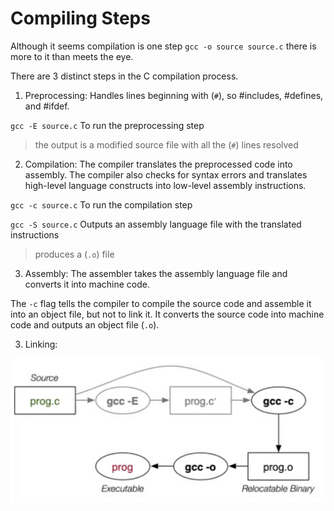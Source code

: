 # Compiling Steps

Although it seems compilation is one step `gcc -o source source.c` there is more to it than meets the eye.

There are 3 distinct steps in the C compilation process. 

1. Preprocessing: Handles lines beginning with (`#`), so #includes, #defines, and
#ifdef. 

` gcc -E source.c ` To run the preprocessing step

> the output is a modified source file with all the (`#`) lines resolved

2. Compilation: The compiler translates the preprocessed code into assembly. The compiler also checks for syntax errors
   and translates high-level language constructs into low-level assembly instructions.

` gcc -c source.c ` To run the compilation step 

` gcc -S source.c ` Outputs an assembly language file with the translated instructions 

> produces a (`.o`) file

3. Assembly: The assembler takes the assembly language file and converts it into machine code.

The `-c` flag tells the compiler to compile the source code and assemble it into an object file, but not to link it.
It converts the source code into machine code and outputs an object file (`.o`).

3. Linking: 
   

![Alt Text](images/3StepsCompiling.png)


